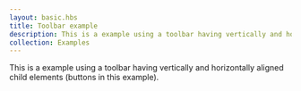 ```yaml
---
layout: basic.hbs
title: Toolbar example
description: This is a example using a toolbar having vertically and horizontally aligned child elements.
collection: Examples
---
```


This is a example using a toolbar having vertically and horizontally aligned child elements (buttons in this example).
